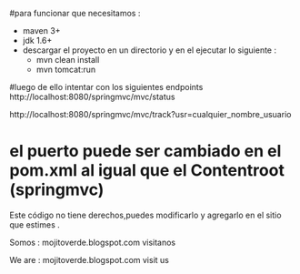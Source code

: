
#para funcionar que necesitamos :

- maven 3+
- jdk 1.6+
- descargar el proyecto en un directorio y en el ejecutar lo siguiente :
  - mvn clean install
  - mvn tomcat:run 

#luego de ello intentar con los siguientes endpoints
http://localhost:8080/springmvc/mvc/status

http://localhost:8080/springmvc/mvc/track?usr=cualquier_nombre_usuario

# el puerto puede ser cambiado en el pom.xml al igual que el Contentroot (springmvc) 

Este código no tiene derechos,puedes modificarlo y agregarlo en el sitio que estimes .


Somos : mojitoverde.blogspot.com visitanos

We are : mojitoverde.blogspot.com visit us
